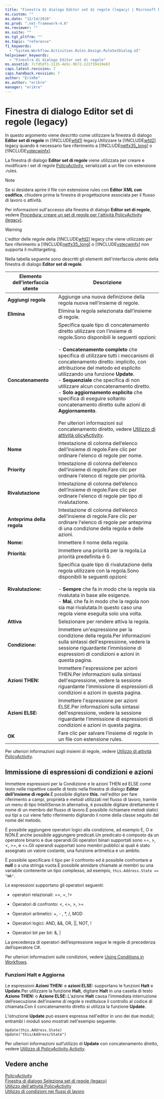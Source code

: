```yaml
---
title: "Finestra di dialogo Editor set di regole (legacy) | Microsoft Docs"
ms.custom: ""
ms.date: "12/14/2016"
ms.prod: ".net-framework-4.6"
ms.reviewer: ""
ms.suite: ""
ms.tgt_pltfrm: ""
ms.topic: "reference"
f1_keywords: 
  - "System.Workflow.Activities.Rules.Design.RuleSetDialog.UI"
helpviewer_keywords: 
  - "Finestra di dialogo Editor set di regole"
ms.assetid: 7cfd5df1-1115-4e5c-9b72-121f39419e83
caps.latest.revision: 7
caps.handback.revision: 7
author: "ErikRe"
ms.author: "erikre"
manager: "erikre"
---
```

# Finestra di dialogo Editor set di regole (legacy)
In questo argomento viene descritto come utilizzare la finestra di dialogo **Editor set di regole** in [!INCLUDE[wfd1](../workflow-designer/includes/wfd1_md.md)] legacy.Utilizzare la [!INCLUDE[wfd2](../workflow-designer/includes/wfd2_md.md)] legacy quando è necessario fare riferimento a [!INCLUDE[netfx35_long](../workflow-designer/includes/netfx35_long_md.md)] o [!INCLUDE[vstecwinfx](../workflow-designer/includes/vstecwinfx_md.md)].  
  
 La finestra di dialogo **Editor set di regole** viene utilizzata per creare e modificare i set di regole [PolicyActivity](http://go.microsoft.com/fwlink?LinkID=65019), serializzati a un file con estensione .rules.  
  
> [!NOTE]
>  Se si desidera aprire il file con estensione rules con **Editor XML con codifica**, chiudere prima la finestra di progettazione associata per il flusso di lavoro o attività.  
  
 Per informazioni sull'accesso alla finestra di dialogo **Editor set di regole**, vedere [Procedura: creare un set di regole per l'attività PolicyActivity \(legacy\)](../workflow-designer/how-to-create-a-policyactivity-rule-set-legacy.md).  
  
> [!WARNING]
>  L'editor delle regole della [!INCLUDE[wfd2](../workflow-designer/includes/wfd2_md.md)] legacy che viene utilizzato per fare riferimento a [!INCLUDE[netfx35_long](../workflow-designer/includes/netfx35_long_md.md)] o [!INCLUDE[vstecwinfx](../workflow-designer/includes/vstecwinfx_md.md)] non supporta il multitargeting.  
  
 Nella tabella seguente sono descritti gli elementi dell'interfaccia utente della finestra di dialogo **Editor set di regole**.  
  
|Elemento dell'interfaccia utente|Descrizione|  
|--------------------------------------|-----------------|  
|**Aggiungi regola**|Aggiunge una nuova definizione della regola nuova nell’insieme di regole.|  
|**Elimina**|Elimina la regola selezionata dall’insieme di regole.|  
|**Concatenamento**|Specifica quale tipo di concatenamento diretto utilizzare con l’insieme di regole.Sono disponibili le seguenti opzioni:<br /><br /> -   **Concatenamento completo** che specifica di utilizzare tutti i meccanismi di concatenamento diretto: implicito, con attribuzione del metodo ed esplicito utilizzando una funzione **Update**.<br />-   **Sequenziale** che specifica di non utilizzare alcun concatenamento diretto.<br />-   **Solo aggiornamento esplicito** che specifica di eseguire soltanto concatenamento diretto sulle azioni di **Aggiornamento**.<br /><br /> Per ulteriori informazioni sul concatenamento diretto, vedere [Utilizzo di attività olicyActivity](http://go.microsoft.com/fwlink?LinkID=65004).|  
|**Nome**|Intestazione di colonna dell’elenco dell’insieme di regole.Fare clic per ordinare l'elenco di regole per nome.|  
|**Priority**|Intestazione di colonna dell’elenco dell’insieme di regole.Fare clic per ordinare l'elenco di regole per priorità.|  
|**Rivalutazione**|Intestazione di colonna dell’elenco dell’insieme di regole.Fare clic per ordinare l'elenco di regole per tipo di rivalutazione.|  
|**Anteprima della regola**|Intestazione di colonna dell’elenco dell’insieme di regole.Fare clic per ordinare l'elenco di regole per anteprima di una condizione della regola e delle azioni.|  
|**Nome:**|Immettere il nome della regola.|  
|**Priorità:**|Immettere una priorità per la regola.La priorità predefinita è 0.|  
|**Rivalutazione:**|Specifica quale tipo di rivalutazione della regola utilizzare con la regola.Sono disponibili le seguenti opzioni:<br /><br /> -   **Sempre** che fa in modo che la regola sia rivalutata in base alle esigenze.<br />-   **Mai**, che fa in modo che la regola non sia mai rivalutata.In questo caso una regola viene eseguita solo una volta.|  
|**Attiva**|Selezionare per rendere attiva la regola.|  
|**Condizione:**|Immettere un'espressione per la condizione della regola.Per informazioni sulla sintassi dell'espressione, vedere la sessione riguardante l’immissione di espressioni di condizioni e azioni in questa pagina.|  
|**Azioni THEN:**|Immettere l'espressione per azioni THEN.Per informazioni sulla sintassi dell'espressione, vedere la sessione riguardante l’immissione di espressioni di condizioni e azioni in questa pagina.|  
|**Azioni ELSE:**|Immettere l'espressione per azioni ELSE.Per informazioni sulla sintassi dell'espressione, vedere la sessione riguardante l’immissione di espressioni di condizioni e azioni in questa pagina.|  
|**OK**|Fare clic per salvare l’insieme di regole in un file con estensione rules.|  
  
 Per ulteriori informazioni sugli insiemi di regole, vedere [Utilizzo di attività PolicyActivity](http://go.microsoft.com/fwlink?LinkID=65004).  
  
## Immissione di espressioni di condizioni e azioni  
 Immettere espressioni per la Condizione e le azioni THEN ed ELSE come testo nelle rispettive caselle di testo nella finestra di dialogo **Editor dell’insieme di regole**.È possibile digitare **this.** nell'editor per fare riferimento a campi, proprietà e metodi utilizzati nel flusso di lavoro, tramite un menu di tipo IntelliSense.In alternativa, è possibile digitare direttamente il nome di un membro del flusso di lavoro.È possibile richiamare metodi statici sui tipi a cui viene fatto riferimento digitando il nome della classe seguito dal nome del metodo.  
  
 È possibile aggiungere operatori logici alla condizione, ad esempio E, O e NON.È anche possibile aggiungere predicati.Un predicato è composto da un operatore binario e due operandi.Gli operatori binari supportati sono \=\=, \>, \<, \>\=, e \<\=.Gli operandi supportati sono membri pubblici ai quali è stato assegnato un valore costante, una funzione aritmetica e un ambito.  
  
 È possibile specificare il tipo per il confronto ed è possibile confrontare a **null** o a una stringa vuota.È possibile annidare chiamate ai membri su una variabile contenente un tipo complesso, ad esempio, `this.Address.State == "WA"`.  
  
 Le espressioni supportano gli operatori seguenti:  
  
-   operatori relazionali: \=\=, \=, \!\=  
  
-   Operatori di confronto: \<, \<\=, \>, \>\=  
  
-   Operatori aritmetici: \+, \- , \*, \/, MOD  
  
-   Operatori logici: AND, &&, OR, &#124;&#124;, NOT, \!  
  
-   Operatori bit per bit: &, &#124;  
  
 La precedenza di operatori dell’espressione segue le regole di precedenza dell’operatore C\#.  
  
 Per ulteriori informazioni sulle condizioni, vedere [Using Conditions in Workflows](http://msdn.microsoft.com/it-it/541211f5-d382-4810-894f-71f00b34fa77).  
  
### Funzioni Halt e Aggiorna  
 Le espressioni **Azioni THEN:** e **azioni ELSE:** supportano le funzioni **Halt** e **Update**.Per utilizzare la funzione **Halt**, digitare **Halt** in una casella di testo **Azione THEN:** o **Azione ELSE:**.L’azione **Halt** causa l’immediata interruzione dell’esecuzione dell’insieme di regole e restituisce il controllo al codice di chiamata.Con il concatenamento diretto si utilizza la funzione **Update**.  
  
 L’istruzione **Update** può essere espressa nell'editor in uno dei due moduli; entrambi i moduli sono mostrati nell'esempio seguente:  
  
```  
Update(this.Address.State)  
Update("this/Address/State")  
```  
  
 Per ulteriori informazioni sull’utilizzo di **Update** con concatenamento diretto, vedere [Utilizzo di PolicyActivity Activity](http://go.microsoft.com/fwlink?LinkID=65004).  
  
## Vedere anche  
 [PolicyActivity](http://go.microsoft.com/fwlink?LinkID=65019)   
 [Finestra di dialogo Seleziona set di regole \(legacy\)](../workflow-designer/select-rule-set-dialog-box-legacy.md)   
 [Utilizzo dell'attività PolicyActivity](http://go.microsoft.com/fwlink?LinkID=65004)   
 [Utilizzo di condizioni nei flussi di lavoro](http://go.microsoft.com/fwlink?LinkID=65009)